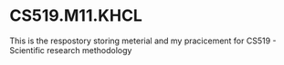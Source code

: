 # CS519.M11.KHCL 

This is the respostory storing meterial and my pracicement for CS519 - Scientific research methodology